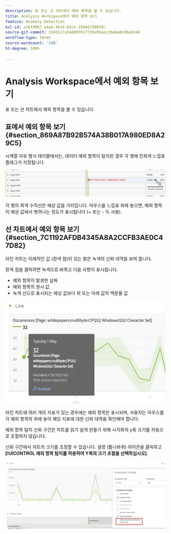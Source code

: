 ```yaml
---
description: 표 또는 선 차트에서 예외 항목을 볼 수 있습니다.
title: Analysis Workspace에서 예외 항목 보기
feature: Anomaly Detection
exl-id: a76fd967-e4ae-4616-83ce-19de67300f0c
source-git-commit: 3348117a5a6007017735a95aec26e6a8c88ad248
workflow-type: tm+mt
source-wordcount: '240'
ht-degree: 100%

---
```


# Analysis Workspace에서 예외 항목 보기

표 또는 선 차트에서 예외 항목을 볼 수 있습니다.

## 표에서 예외 항목 보기 {#section_869A87B92B574A38B017A980ED8A29C5}

시계열 자유 형식 테이블에서는, 데이터 예외 항목이 탐지된 경우 각 행에 진회색 느낌표 플래그가 지정됩니다.

![](assets/anomaly_detected.png)

각 행의 회색 수직선은 예상 값을 가리킵니다. 마우스를 느낌표 위에 놓으면, 예외 항목이 예상 값에서 벗어나는 정도가 표시됩니다 (+ 또는 - % 사용).

## 선 차트에서 예외 항목 보기 {#section_7C1192AFDB4345A8A2CCFB3AE0C47D82}

라인 차트는 이례적인 값 (흰색 점)이 있는 밝은 녹색의 신뢰 대역을 보여 줍니다.

흰색 점을 클릭하면 녹색으로 바뀌고 다음 사항이 표시됩니다.

* 예외 항목이 발생한 날짜
* 예외 항목의 원시 값
* 녹색 선으로 표시되는 예상 값보다 위 또는 아래 값의 백분율 값

<!--* The Analyze link to start [Contribution Analysis](/help/analysis-workspace/virtual-analyst/contribution-analysis/ca-tokens.md).-->

![](assets/anomaly_linechart.png)

라인 차트에 여러 개의 지표가 있는 경우에는 예외 항목만 표시되며, 사용자는 마우스를 각 예외 항목의 위에 놓아 해당 지표에 대한 신뢰 대역을 확인해야 합니다.

예외 항목 탐지 신뢰 구간은 차트를 읽기 쉽게 만들기 위해 시각화의 y축 크기를 자동으로 조절하지 않습니다.

신뢰 구간에서 차트의 크기를 조정할 수 있습니다. 설정 (톱니바퀴) 아이콘을 클릭하고 **[!UICONTROL 예외 항목 탐지를 허용하여 Y축의 크기 조절을 선택하십시오]**.

![](assets/scale-y-axis.png)
